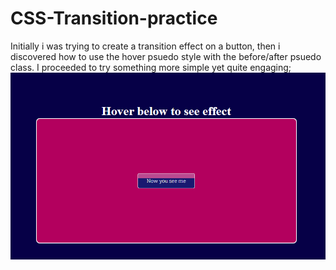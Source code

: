 # CSS-Transition-practice
Initially i was trying to create a transition effect on a button, then i discovered how to use the hover psuedo style with the before/after psuedo class. I proceeded to try something more simple yet quite engaging;
![](nycm.png)
